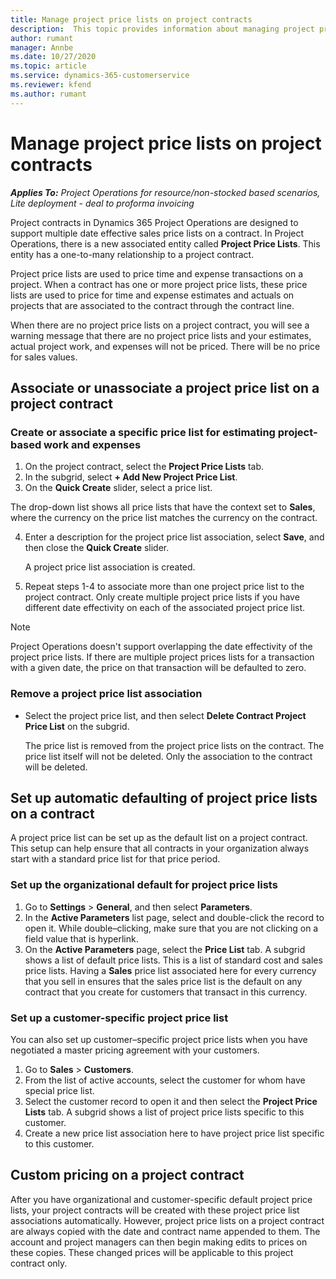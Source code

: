 ```yaml
---
title: Manage project price lists on project contracts
description:  This topic provides information about managing project price lists on project contracts.
author: rumant
manager: Annbe
ms.date: 10/27/2020
ms.topic: article
ms.service: dynamics-365-customerservice
ms.reviewer: kfend 
ms.author: rumant
---
```


# Manage project price lists on project contracts

_**Applies To:** Project Operations for resource/non-stocked based scenarios, Lite deployment - deal to proforma invoicing_

Project contracts in Dynamics 365 Project Operations are designed to support multiple date effective sales price lists on a contract. In Project Operations, there is a new associated entity called **Project Price Lists**. This entity has a one-to-many relationship to a project contract.

Project price lists are used to price time and expense transactions on a project. When a contract has one or more project price lists, these price lists are used to price for time and expense estimates and actuals on projects that are associated to the contract through the contract line.

When there are no project price lists on a project contract, you will see a warning message that there are no project price lists and your estimates, actual project work, and expenses will not be priced. There will be no price for sales values.

## Associate or unassociate a project price list on a project contract

### Create or associate a specific price list for estimating project-based work and expenses

1. On the project contract, select the **Project Price Lists** tab.
2. In the subgrid, select **+ Add New Project Price List**.
3. On the **Quick Create** slider, select a price list. 

  The drop-down list shows all price lists that have the context set to **Sales**, where the currency on the price list matches the currency on the contract.
  
4. Enter a description for the project price list association, select **Save**, and then close the **Quick Create** slider.

   A project price list association is created.
   
5. Repeat steps 1-4 to associate more than one project price list to the project contract. Only create multiple project price lists if you have different date effectivity on each of the associated project price list.

> [!NOTE]
> Project Operations doesn't support overlapping the date effectivity of the project price lists. If there are multiple project prices lists for a transaction with a given date, the price on that transaction will be defaulted to zero.

### Remove a project price list association

- Select the project price list, and then select **Delete Contract Project Price List** on the subgrid. 

  The price list is removed from the project price lists on the contract. The price list itself will not be deleted. Only the association to the contract will be deleted.

## Set up automatic defaulting of project price lists on a contract

A project price list can be set up as the default list on a project contract. This setup can help ensure that all contracts in your organization always start with a standard price list for that price period.

### Set up the organizational default for project price lists

1. Go to **Settings** > **General**, and then select **Parameters**.
2. In the **Active Parameters** list page, select and double-click the record to open it. While double–clicking, make sure that you are not clicking on a field value that is hyperlink. 
3. On the **Active Parameters** page, select the **Price List** tab. A subgrid shows a list of default price lists. This is a list of standard cost and sales price lists. Having a **Sales** price list associated here for every currency that you sell in ensures that the sales price list is the default on any contract that you create for customers that transact in this currency.

### Set up a customer-specific project price list

You can also set up customer–specific project price lists when you have negotiated a master pricing agreement with your customers.

1. Go to **Sales** > **Customers**.
2. From the list of active accounts, select the customer for whom have special price list.
3. Select the customer record to open it and then select the **Project Price Lists** tab. A subgrid shows a list of project price lists specific to this customer. 
4. Create a new price list association here to have project price list specific to this customer.

## Custom pricing on a project contract

After you have organizational and customer-specific default project price lists, your project contracts will be created with these project price list associations automatically. However, project price lists on a project contract are always copied with the date and contract name appended to them. The account and project managers can then begin making edits to prices on these copies. These changed prices will be applicable to this project contract only.
